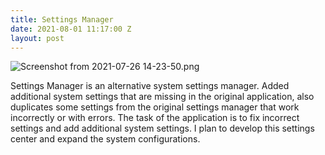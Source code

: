 ```yaml
---
title: Settings Manager
date: 2021-08-01 11:17:00 Z
layout: post
---
```


![Screenshot from 2021-07-26 14-23-50.png](/uploads/Screenshot%20from%202021-07-26%2014-23-50.png)

Settings Manager is an alternative system settings manager. Added additional system settings that are missing in the original application, also duplicates some settings from the original settings manager that work incorrectly or with errors. The task of the application is to fix incorrect settings and add additional system settings. I plan to develop this settings center and expand the system configurations.